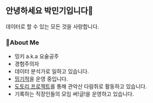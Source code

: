 ## 안녕하세요 박민기입니다🙂

데이터로 할 수 있는 모든 것을 사랑합니다.

### 🔎About Me

+ 밍키 a.k.a 요술공주
+ 경험주의자
+ 데이터 분석가로 일하고 있습니다.
+ [밍기적](https://minggijeog.oopy.io/)을 운영 중입니다.
+ [도토리 프로젝트](https://mingkipark.notion.site/83389ead47a74179a9287fea9c8cb907)를 통해 관악산 다람쥐로 활동하고 있습니다.
+ 기록하는 직장인들의 모임 써!글!을 운영하고 있습니다.
